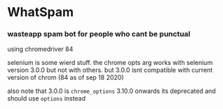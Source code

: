 # WhatSpam

### wasteapp spam bot for people who cant be punctual

using chromedriver 84

selenium is some wierd stuff. the chrome opts arg works with selenium version 3.0.0 but not with others.
but 3.0.0 isnt compatible with current version of chrom (84 as of sep 18 2020)

also note that 3.0.0 is `chrome_options`
3.10.0 onwards its deprecated and should use `options` instead
